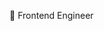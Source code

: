 :construction_worker:  Frontend Engineer

<!-- <img align="left" src="https://github-readme-stats.vercel.app/api/top-langs/?username=bittttter" />
<img align="left" src="https://github-readme-stats.vercel.app/api?username=bittttter&show_icons=true&line_height=40&v=5" /> -->
